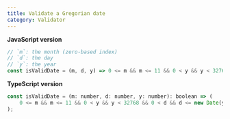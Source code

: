 ```yaml
---
title: Validate a Gregorian date
category: Validator
---
```


**JavaScript version**

```js
// `m`: the month (zero-based index)
// `d`: the day
// `y`: the year
const isValidDate = (m, d, y) => 0 <= m && m <= 11 && 0 < y && y < 32768 && 0 < d && d <= new Date(y, m, 0).getDate();
```

**TypeScript version**

```js
const isValidDate = (m: number, d: number, y: number): boolean => (
    0 <= m && m <= 11 && 0 < y && y < 32768 && 0 < d && d <= new Date(y, m, 0).getDate()
);
```
